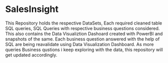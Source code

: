 # SalesInsight
This Repository holds the respective DataSets, Each required cleaned table SQL queries, SQL Queries with respective business questions considered.
This also contains the Data Visualiztion Dashoard created with PowerBI and snapshots of the same.
Each business question answered with the help of SQL are being reavalidate using Data Visualization Dashboard.
As more queries Business qustions i keep exploring with the data, this repository will get updated accordingly.
